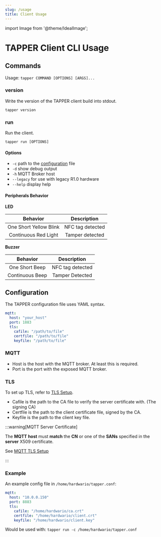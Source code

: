 ```yaml
---
slug: /usage
title: Client Usage
---
```


import Image from '@theme/IdealImage';

# TAPPER Client CLI Usage

## Commands

Usage: `tapper COMMAND [OPTIONS] [ARGS]...`

### version

Write the version of the TAPPER client build into stdout.

`tapper version`

### run

Run the client.

`tapper run [OPTIONS]`

#### Options

- `-c` path to the [configuration](#configuration) file
- `-d` show debug output
- `-h` MQTT Broker host
- `--legacy` for use with legacy R1.0 hardware
- `--help` display help

#### Peripherals Behavior

**LED**

|        Behavior        |   Description    |
| :--------------------: | :--------------: |
| One Short Yellow Blink | NFC tag detected |
|  Continuous Red Light  | Tamper detected  |

**Buzzer**

|    Behavior     |   Description    |
| :-------------: | :--------------: |
| One Short Beep  | NFC tag detected |
| Continuous Beep | Tamper Detected  |

## Configuration

The TAPPER configuration file uses YAML syntax.

```yaml
mqtt:
  host: "your_host" 
  port: 1883
  tls:
    cafile: "/path/to/file"
    certfile: "/path/to/file"
    keyfile: "/path/to/file"
```

### MQTT

- Host is the host with the MQTT broker. At least this is required.
- Port is the port with the exposed MQTT broker.

### TLS

To set up TLS, refer to [TLS Setup](tls-setup).

- Cafile is the path to the CA file to verify the server certificate with. (The signing CA)
- Certfile is the path to the client certificate file, signed by the CA.
- Keyfile is the path to the client key file.

:::warning[MQTT Server Certificate]

The **MQTT host** must **match** the **CN** or one of the **SANs** specified in the **server** X509 certificate.

See [MQTT TLS Setup](tls-setup)

:::

### Example

An example config file in `/home/hardwario/tapper.conf`:

```yaml
mqtt:
  host: "10.0.0.150"
  port: 8883
  tls:
    cafile: "/home/hardwario/ca.crt"
    certfile: "/home/hardwario/client.crt"
    keyfile: "/home/hardwario/client.key"
```
Would be used with: `tapper run -c /home/hardwario/tapper.conf`
